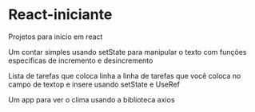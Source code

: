 # React-iniciante
Projetos para inicio em react

Um contar simples usando setState para manipular o texto com funções especificas de incremento e desincremento

Lista de tarefas que coloca linha a linha de tarefas que você coloca no campo de textop e insere usando setState e UseRef

Um app para ver o clima usando a biblioteca axios
